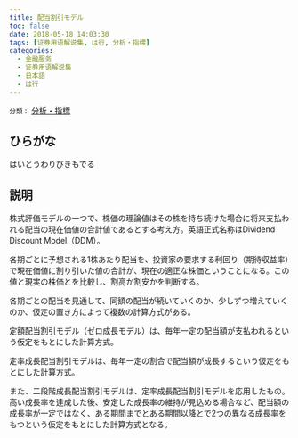 ```yaml
---
title: 配当割引モデル
toc: false
date: 2018-05-18 14:03:30
tags: [证券用语解说集, は行, 分析・指標]
categories:
  - 金融服务
  - 证券用语解说集
  - 日本語
  - は行
---
```


`分類：` [分析・指標](/tags/分析・指標/)

## ひらがな

はいとうわりびきもでる

## 説明

株式評価モデルの一つで、株価の理論値はその株を持ち続けた場合に将来支払われる配当の現在価値の合計値であるとする考え方。英語正式名称はDividend Discount Model（DDM）。

各期ごとに予想される1株あたり配当を、投資家の要求する利回り（期待収益率）で現在価値に割り引いた値の合計が、現在の適正な株価ということになる。この値と現実の株価とを比較し、割高か割安かを判断する。

各期ごとの配当を見通して、同額の配当が続いていくのか、少しずつ増えていくのか、仮定の置き方によって複数の計算方式がある。

定額配当割引モデル（ゼロ成長モデル）は、毎年一定の配当額が支払われるという仮定をもとにした計算方式。

定率成長配当割引モデルは、毎年一定の割合で配当額が成長するという仮定をもとにした計算方式。

また、二段階成長配当割引モデルは、定率成長配当割引モデルを応用したもの。高い成長率を達成した後、安定した成長率の維持が見込める場合など、配当額の成長率が一定ではなく、ある期間までとある期間以降とで2つの異なる成長率をもつという仮定をもとにした計算方式となる。
